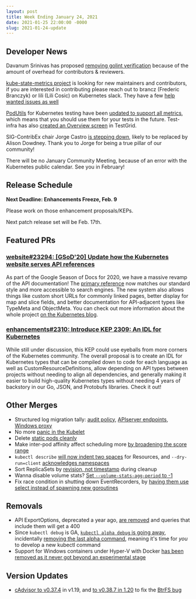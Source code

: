 ```yaml
---
layout: post
title: Week Ending January 24, 2021
date: 2021-01-25 22:00:00 -0000
slug: 2021-01-24-update
---
```


## Developer News

Davanum Srinivas has proposed [removing golint verification](https://github.com/kubernetes/kubernetes/pull/98063) because of the amount of overhead for contributors & reviewers.

[kube-state-metrics project](https://github.com/kubernetes/kube-state-metrics/) is looking for new maintainers and contributors, if you are interested in contributing please reach out to brancz (Frederic Branczyk) or lili (Lili Cosic) on Kubernetes slack. They have a few [help wanted issues as well](https://github.com/kubernetes/kube-state-metrics/issues?q=is%3Aissue+is%3Aopen+label%3A%22help+wanted%22)

[PodUtils](https://github.com/kubernetes/test-infra/blob/master/prow/pod-utilities.md#writing-a-prowjob-that-uses-pod-utilities) for Kubernetes testing have been [updated to support all metrics](https://groups.google.com/g/kubernetes-dev/c/4ijGaCCHVxQ), which means that you should use them for your tests in the future.  Test-infra has also [created an Overview screen](https://groups.google.com/g/kubernetes-dev/c/Xy4RZAJ_u4E) in TestGrid.

SIG-ContribEx chair Jorge Castro [is stepping down](https://groups.google.com/g/kubernetes-dev/c/TYwMb3lbuyE), likely to be replaced by Alison Dowdney. Thank you to Jorge for being a true pillar of our community!

There will be no January Community Meeting, because of an error with the Kubernetes public calendar.  See you in February!

## Release Schedule

**Next Deadline: Enhancements Freeze, Feb. 9**

Please work on those enhancement proposals/KEPs.

Next patch release set will be Feb. 17th.

## Featured PRs

### [website#23294: [GSoD'20] Update how the Kubernetes website serves API references](https://github.com/kubernetes/website/pull/23294)

As part of the Google Season of Docs for 2020, we have a massive revamp of the API documentation! The [primary reference](https://kubernetes.io/docs/reference/kubernetes-api/) now matches our standard style and more accessible to search engines. The new system also allows things like custom short URLs for commonly linked pages, better display for map and slice fields, and better documentation for API-adjacent types like TypeMeta and ObjectMeta. You can check out more information about the whole project [on the Kubernetes blog](https://kubernetes.io/blog/2020/12/04/gsod-2020-improving-api-reference-experience/).

### [enhancements#2310: Introduce KEP 2309: An IDL for Kubernetes](https://github.com/kubernetes/enhancements/pull/2310)

While still under discussion, this KEP could use eyeballs from more corners of the Kubernetes community. The overall proposal is to create an IDL for Kubernetes types that can be compiled down to code for each language as well as CustomResourceDefinitions, allow depending on API types between projects without needing to align all dependencies, and generally making it easier to build high-quality Kubernetes types without needing 4 years of backstory in our Go, JSON, and Protobufs libraries. Check it out!

## Other Merges

* Structured log migration tally: [audit policy](https://github.com/kubernetes/kubernetes/pull/98252), [APIserver endpoints](https://github.com/kubernetes/kubernetes/pull/98093), [Windows proxy](https://github.com/kubernetes/kubernetes/pull/97941)
* No more [panic in the Kubelet](https://github.com/kubernetes/kubernetes/pull/98200)
* Delete [static pods cleanly](https://github.com/kubernetes/kubernetes/pull/98103)
* Make inter-pod affinity affect scheduling more [by broadening the score range](https://github.com/kubernetes/kubernetes/pull/98096)
* `kubectl describe` [will now indent two spaces](https://github.com/kubernetes/kubernetes/pull/97946) for Resources, and `--dry-run=client` [acknowledges namespaces](https://github.com/kubernetes/kubernetes/pull/97492)
* Sort ReplicaSets by [revision, not timestamp](https://github.com/kubernetes/kubernetes/pull/97407) during cleanup
* Wanna disable volume stats?  [Set `--volume-stats-agg-period` to -1](https://github.com/kubernetes/kubernetes/pull/96675)
* Fix race condition in shutting down EventRecorders, by [having them use select instead of spawning new goroutines](https://github.com/kubernetes/kubernetes/pull/95664)

## Removals

* API ExportOptions, deprecated a year ago, [are removed](https://github.com/kubernetes/kubernetes/pull/98312) and queries that include them will get a 400
* Since `kubectl debug` is GA, [`kubectl alpha debug` is going away](https://github.com/kubernetes/kubernetes/pull/98111), incidentally [removing the last alpha command](https://github.com/kubernetes/kubernetes/pull/97523), meaning it's time for *you* to develop a new kubectl command
* Support for Windows containers under Hyper-V with Docker [has been removed as it never got beyond an experimental stage](https://github.com/kubernetes/kubernetes/pull/97141)

## Version Updates

* [cAdvisor to v0.37.4](https://github.com/kubernetes/kubernetes/pull/98015) in v1.19, and [to v0.38.7 in 1.20](https://github.com/kubernetes/kubernetes/pull/98014) to fix the [BtrFS bug](https://github.com/kubernetes/kubernetes/issues/94335)
